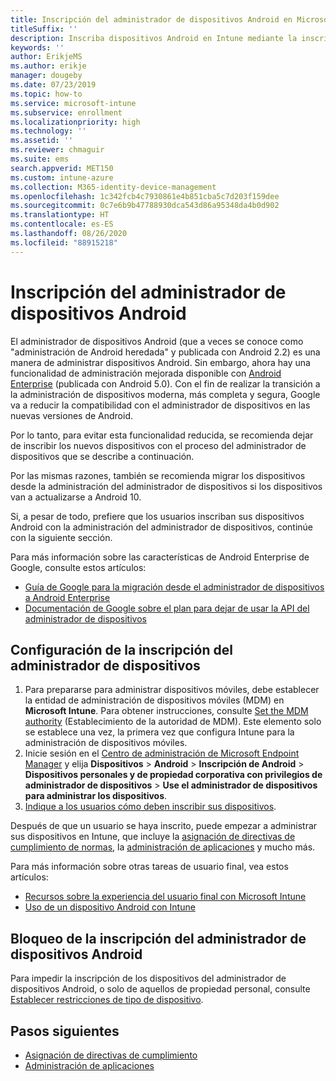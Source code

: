 ```yaml
---
title: Inscripción del administrador de dispositivos Android en Microsoft Intune
titleSuffix: ''
description: Inscriba dispositivos Android en Intune mediante la inscripción del administrador de dispositivos.
keywords: ''
author: ErikjeMS
ms.author: erikje
manager: dougeby
ms.date: 07/23/2019
ms.topic: how-to
ms.service: microsoft-intune
ms.subservice: enrollment
ms.localizationpriority: high
ms.technology: ''
ms.assetid: ''
ms.reviewer: chmaguir
ms.suite: ems
search.appverid: MET150
ms.custom: intune-azure
ms.collection: M365-identity-device-management
ms.openlocfilehash: 1c342fcb4c7930861e4b851cba5c7d203f159dee
ms.sourcegitcommit: 0c7e6b9b47788930dca543d86a95348da4b0d902
ms.translationtype: HT
ms.contentlocale: es-ES
ms.lasthandoff: 08/26/2020
ms.locfileid: "88915218"
---
```

# <a name="android-device-administrator-enrollment"></a>Inscripción del administrador de dispositivos Android

El administrador de dispositivos Android (que a veces se conoce como "administración de Android heredada" y publicada con Android 2.2) es una manera de administrar dispositivos Android. Sin embargo, ahora hay una funcionalidad de administración mejorada disponible con [Android Enterprise](https://www.android.com/enterprise/management/) (publicada con Android 5.0). Con el fin de realizar la transición a la administración de dispositivos moderna, más completa y segura, Google va a reducir la compatibilidad con el administrador de dispositivos en las nuevas versiones de Android.

Por lo tanto, para evitar esta funcionalidad reducida, se recomienda dejar de inscribir los nuevos dispositivos con el proceso del administrador de dispositivos que se describe a continuación.

Por las mismas razones, también se recomienda migrar los dispositivos desde la administración del administrador de dispositivos si los dispositivos van a actualizarse a Android 10. 

Si, a pesar de todo, prefiere que los usuarios inscriban sus dispositivos Android con la administración del administrador de dispositivos, continúe con la siguiente sección.  

Para más información sobre las características de Android Enterprise de Google, consulte estos artículos:
- [Guía de Google para la migración desde el administrador de dispositivos a Android Enterprise](http://static.googleusercontent.com/media/android.com/en/enterprise/static/2016/pdfs/enterprise/Android-Enterprise-Migration-Bluebook_2019.pdf)
- [Documentación de Google sobre el plan para dejar de usar la API del administrador de dispositivos](https://developers.google.com/android/work/device-admin-deprecation)

## <a name="set-up-device-administrator-enrollment"></a>Configuración de la inscripción del administrador de dispositivos

1. Para prepararse para administrar dispositivos móviles, debe establecer la entidad de administración de dispositivos móviles (MDM) en **Microsoft Intune**. Para obtener instrucciones, consulte [Set the MDM authority](../fundamentals/mdm-authority-set.md) (Establecimiento de la autoridad de MDM). Este elemento solo se establece una vez, la primera vez que configura Intune para la administración de dispositivos móviles.
2. Inicie sesión en el [Centro de administración de Microsoft Endpoint Manager](https://go.microsoft.com/fwlink/?linkid=2109431) y elija **Dispositivos** > **Android** > **Inscripción de Android** > **Dispositivos personales y de propiedad corporativa con privilegios de administrador de dispositivos**  > **Use el administrador de dispositivos para administrar los dispositivos**.
3. [Indique a los usuarios cómo deben inscribir sus dispositivos](../user-help/enroll-device-android-company-portal.md).  

Después de que un usuario se haya inscrito, puede empezar a administrar sus dispositivos en Intune, que incluye la [asignación de directivas de cumplimiento de normas](../protect/compliance-policy-create-android.md), la [administración de aplicaciones](../apps/app-management.md) y mucho más.

Para más información sobre otras tareas de usuario final, vea estos artículos:
- [Recursos sobre la experiencia del usuario final con Microsoft Intune](../fundamentals/end-user-educate.md)
- [Uso de un dispositivo Android con Intune](../user-help/why-enroll-android-device.md)


## <a name="block-device-administrator-enrollment"></a>Bloqueo de la inscripción del administrador de dispositivos Android
Para impedir la inscripción de los dispositivos del administrador de dispositivos Android, o solo de aquellos de propiedad personal, consulte [Establecer restricciones de tipo de dispositivo](enrollment-restrictions-set.md).


## <a name="next-steps"></a>Pasos siguientes
- [Asignación de directivas de cumplimiento](../protect/compliance-policy-create-android.md)
- [Administración de aplicaciones](../apps/app-management.md)